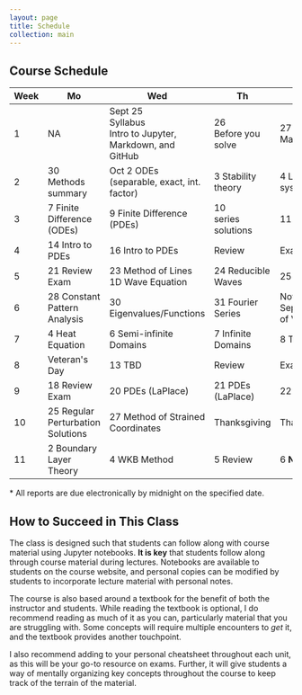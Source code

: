 ```yaml
---
layout: page
title: Schedule
collection: main
---
```


## Course Schedule

| Week | Mo     | Wed    | Th     | Fr     | Homework | Reading |
| ---- | ------------- | ------------- | ------------- | ------------- | ------------ | ------ |
| 1    | NA            | Sept 25 <br> Syllabus <br> Intro to Jupyter, <br> Markdown, and GitHub      | 26 <br> Before you solve | 27 <br> Matrices | HW 1 | M 1 |
| 2    | 30 <br> Methods summary | Oct 2 ODEs <br> (separable, exact, int. factor) | 3 Stability theory  | 4 Linear systems | HW 2 | M 2-3 |
| 3    | 7 Finite Difference <br> (ODEs) | 9 Finite Difference <br> (PDEs) | 10 <br> series solutions | 11 TBD | HW 3 | Sod <br> M 4 |
| 4    | 14 Intro to PDEs | 16 Intro to PDEs | Review      | Exam 1       | HW 4 | M 5 |
| 5    | 21 Review Exam | 23 Method of Lines <br> 1D Wave Equation | 24 Reducible Waves | 25 Shocks | HW 5 | M 6 |
| 6    | 28 Constant Pattern Analysis | 30 Eigenvalues/Functions | 31 Fourier Series | Nov 1 Separation of Variables | HW 6 | M 7 |
| 7    | 4 Heat Equation | 6 Semi-infinite Domains | 7 Infinite Domains | 8 TBD      | NA | M 7 |
| 8    | Veteran's Day       | 13 TBD      | Review       | Exam 2       | HW 8 | NA |
| 9    | 18 Review Exam | 20 PDEs (LaPlace) | 21 PDEs (LaPlace) | 22 TBD      | NA  | M 8 |
| 10   | 25 Regular Perturbation Solutions | 27 Method of Strained Coordinates | Thanksgiving | Thanksgiving | HW 9 | M 9 |
| 11   | 2 Boundary Layer Theory | 4 WKB Method | 5 Review | 6 **No Class** | NA | M 9 |

\* All reports are due electronically by midnight on the specified date.

## How to Succeed in This Class

The class is designed such that students can follow along with course material using Jupyter notebooks. **It is key** that students follow along through course material during lectures. Notebooks are available to students on the course website, and personal copies can be modified by students to incorporate lecture material with personal notes.

The course is also based around a textbook for the benefit of both the instructor and students. While reading the textbook is optional, I do recommend reading as much of it as you can, particularly material that you are struggling with. Some concepts will require multiple encounters to *get* it, and the textbook provides another touchpoint.

I also recommend adding to your personal cheatsheet throughout each unit, as this will be your go-to resource on exams. Further, it will give students a way of mentally organizing key concepts throughout the course to keep track of the terrain of the material.

